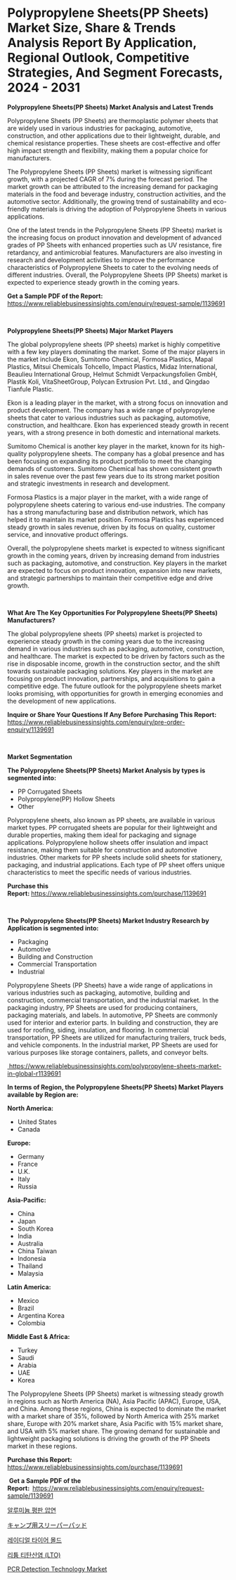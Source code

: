 <p><h1>Polypropylene Sheets(PP Sheets) Market Size, Share & Trends Analysis Report By Application, Regional Outlook, Competitive Strategies, And Segment Forecasts, 2024 - 2031</h1></p><p><strong>Polypropylene Sheets(PP Sheets) Market Analysis and Latest Trends</strong></p>
<p><p>Polypropylene Sheets (PP Sheets) are thermoplastic polymer sheets that are widely used in various industries for packaging, automotive, construction, and other applications due to their lightweight, durable, and chemical resistance properties. These sheets are cost-effective and offer high impact strength and flexibility, making them a popular choice for manufacturers.</p><p>The Polypropylene Sheets (PP Sheets) market is witnessing significant growth, with a projected CAGR of 7% during the forecast period. The market growth can be attributed to the increasing demand for packaging materials in the food and beverage industry, construction activities, and the automotive sector. Additionally, the growing trend of sustainability and eco-friendly materials is driving the adoption of Polypropylene Sheets in various applications.</p><p>One of the latest trends in the Polypropylene Sheets (PP Sheets) market is the increasing focus on product innovation and development of advanced grades of PP Sheets with enhanced properties such as UV resistance, fire retardancy, and antimicrobial features. Manufacturers are also investing in research and development activities to improve the performance characteristics of Polypropylene Sheets to cater to the evolving needs of different industries. Overall, the Polypropylene Sheets (PP Sheets) market is expected to experience steady growth in the coming years.</p></p>
<p><strong>Get a Sample PDF of the Report:&nbsp;</strong> <a href="https://www.reliablebusinessinsights.com/enquiry/request-sample/1139691">https://www.reliablebusinessinsights.com/enquiry/request-sample/1139691</a></p>
<p>&nbsp;</p>
<p><strong>Polypropylene Sheets(PP Sheets) Major Market Players</strong></p>
<p><p>The global polypropylene sheets (PP sheets) market is highly competitive with a few key players dominating the market. Some of the major players in the market include Ekon, Sumitomo Chemical, Formosa Plastics, Mapal Plastics, Mitsui Chemicals Tohcello, Impact Plastics, Midaz International, Beaulieu International Group, Helmut Schmidt Verpackungsfolien GmbH, Plastik Koli, VitaSheetGroup, Polycan Extrusion Pvt. Ltd., and Qingdao Tianfule Plastic.</p><p>Ekon is a leading player in the market, with a strong focus on innovation and product development. The company has a wide range of polypropylene sheets that cater to various industries such as packaging, automotive, construction, and healthcare. Ekon has experienced steady growth in recent years, with a strong presence in both domestic and international markets.</p><p>Sumitomo Chemical is another key player in the market, known for its high-quality polypropylene sheets. The company has a global presence and has been focusing on expanding its product portfolio to meet the changing demands of customers. Sumitomo Chemical has shown consistent growth in sales revenue over the past few years due to its strong market position and strategic investments in research and development.</p><p>Formosa Plastics is a major player in the market, with a wide range of polypropylene sheets catering to various end-use industries. The company has a strong manufacturing base and distribution network, which has helped it to maintain its market position. Formosa Plastics has experienced steady growth in sales revenue, driven by its focus on quality, customer service, and innovative product offerings.</p><p>Overall, the polypropylene sheets market is expected to witness significant growth in the coming years, driven by increasing demand from industries such as packaging, automotive, and construction. Key players in the market are expected to focus on product innovation, expansion into new markets, and strategic partnerships to maintain their competitive edge and drive growth.</p></p>
<p>&nbsp;</p>
<p><strong>What Are The Key Opportunities For Polypropylene Sheets(PP Sheets) Manufacturers?</strong></p>
<p><p>The global polypropylene sheets (PP sheets) market is projected to experience steady growth in the coming years due to the increasing demand in various industries such as packaging, automotive, construction, and healthcare. The market is expected to be driven by factors such as the rise in disposable income, growth in the construction sector, and the shift towards sustainable packaging solutions. Key players in the market are focusing on product innovation, partnerships, and acquisitions to gain a competitive edge. The future outlook for the polypropylene sheets market looks promising, with opportunities for growth in emerging economies and the development of new applications.</p></p>
<p><strong>Inquire or Share Your Questions If Any Before Purchasing This Report:</strong> <a href="https://www.reliablebusinessinsights.com/enquiry/pre-order-enquiry/1139691">https://www.reliablebusinessinsights.com/enquiry/pre-order-enquiry/1139691</a></p>
<p>&nbsp;</p>
<p><strong>Market Segmentation</strong></p>
<p><strong>The Polypropylene Sheets(PP Sheets) Market Analysis by types is segmented into:</strong></p>
<p><ul><li>PP Corrugated Sheets</li><li>Polypropylene(PP) Hollow Sheets</li><li>Other</li></ul></p>
<p><p>Polypropylene sheets, also known as PP sheets, are available in various market types. PP corrugated sheets are popular for their lightweight and durable properties, making them ideal for packaging and signage applications. Polypropylene hollow sheets offer insulation and impact resistance, making them suitable for construction and automotive industries. Other markets for PP sheets include solid sheets for stationery, packaging, and industrial applications. Each type of PP sheet offers unique characteristics to meet the specific needs of various industries.</p></p>
<p><strong>Purchase this Report:&nbsp;</strong><a href="https://www.reliablebusinessinsights.com/purchase/1139691">https://www.reliablebusinessinsights.com/purchase/1139691</a></p>
<p>&nbsp;</p>
<p><strong>The Polypropylene Sheets(PP Sheets) Market Industry Research by Application is segmented into:</strong></p>
<p><ul><li>Packaging</li><li>Automotive</li><li>Building and Construction</li><li>Commercial Transportation</li><li>Industrial</li></ul></p>
<p><p>Polypropylene Sheets (PP Sheets) have a wide range of applications in various industries such as packaging, automotive, building and construction, commercial transportation, and the industrial market. In the packaging industry, PP Sheets are used for producing containers, packaging materials, and labels. In automotive, PP Sheets are commonly used for interior and exterior parts. In building and construction, they are used for roofing, siding, insulation, and flooring. In commercial transportation, PP Sheets are utilized for manufacturing trailers, truck beds, and vehicle components. In the industrial market, PP Sheets are used for various purposes like storage containers, pallets, and conveyor belts.</p></p>
<p><a href="https://www.reliablebusinessinsights.com/polypropylene-sheets-market-in-global-r1139691">&nbsp;https://www.reliablebusinessinsights.com/polypropylene-sheets-market-in-global-r1139691</a></p>
<p><strong>In terms of Region, the Polypropylene Sheets(PP Sheets) Market Players available by Region are:</strong></p>
<p>
    <p> <strong> North America: </strong>
        <ul>
            <li>United States</li>
            <li>Canada</li>
        </ul>
        </p> 
    <p> <strong> Europe: </strong>
        <ul>
            <li>Germany</li>
            <li>France</li>
            <li>U.K.</li>
            <li>Italy</li>
            <li>Russia</li>
        </ul>
        </p> 
    <p> <strong> Asia-Pacific: </strong>
        <ul>
            <li>China</li>
            <li>Japan</li>
            <li>South Korea</li>
            <li>India</li>
            <li>Australia</li>
            <li>China Taiwan</li>
            <li>Indonesia</li>
            <li>Thailand</li>
            <li>Malaysia</li>
        </ul>
        </p> 
    <p> <strong> Latin America: </strong>
        <ul>
            <li>Mexico</li>
            <li>Brazil</li>
            <li>Argentina Korea</li>
            <li>Colombia</li>
        </ul>
        </p> 
    <p> <strong> Middle East & Africa: </strong>
        <ul>
            <li>Turkey</li>
            <li>Saudi</li>
            <li>Arabia</li>
            <li>UAE</li>
            <li>Korea</li>
        </ul>
    </p>
    </p>
<p><p>The Polypropylene Sheets (PP Sheets) market is witnessing steady growth in regions such as North America (NA), Asia Pacific (APAC), Europe, USA, and China. Among these regions, China is expected to dominate the market with a market share of 35%, followed by North America with 25% market share, Europe with 20% market share, Asia Pacific with 15% market share, and USA with 5% market share. The growing demand for sustainable and lightweight packaging solutions is driving the growth of the PP Sheets market in these regions.</p></p>
<p><strong>Purchase this Report: </strong><a href="https://www.reliablebusinessinsights.com/purchase/1139691">https://www.reliablebusinessinsights.com/purchase/1139691</a></p>
<p>&nbsp;<strong>Get a Sample PDF of the Report:&nbsp;&nbsp;</strong><a href="https://www.reliablebusinessinsights.com/enquiry/request-sample/1139691">https://www.reliablebusinessinsights.com/enquiry/request-sample/1139691</a></p>
<p><strong></strong></p>
<p><p><a href="https://github.com/oajzkywllm460/Market-Research-Report-List-2/blob/main/9702513101993.md">알루미늄 평판 압연</a></p><p><a href="https://github.com/CarlieShields/Market-Research-Report-List-1/blob/main/2497300107686.md">キャンプ用スリーパーパッド</a></p><p><a href="https://medium.com/@munchkin678568/%ED%83%80%EC%9D%B4%EC%96%B4-%EA%B8%88%ED%98%95-%EC%8B%9C%EC%9E%A5-%EA%B7%9C%EB%AA%A8-cagr-2024-2030%EB%85%84-%ED%8A%B8%EB%A0%8C%EB%93%9C-2ddcdad5cc2d">레이디얼 타이어 몰드</a></p><p><a href="https://github.com/vsr06p4p49/Market-Research-Report-List-2/blob/main/8156737101994.md">리튬 티탄산염 (LTO)</a></p><p><a href="https://github.com/gladysalidde/Market-Research-Report-List-1/blob/main/pcr-detection-technology-market.md">PCR Detection Technology Market</a></p></p>
